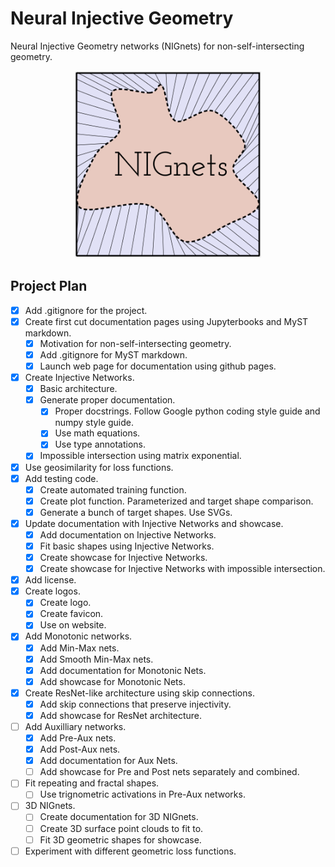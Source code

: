 # Neural Injective Geometry
Neural Injective Geometry networks (NIGnets) for non-self-intersecting geometry.

<div align="center">
    <img alt="NIGnets Logo with text on the side." src="https://github.com/atharvaaalok/NIGnets/blob/main/docs/assets/logos/logo_with_text_inside.svg" height="300px">
</div>


## Project Plan
- [x] Add .gitignore for the project.
- [x] Create first cut documentation pages using Jupyterbooks and MyST markdown.
    - [x] Motivation for non-self-intersecting geometry.
    - [x] Add .gitignore for MyST markdown.
    - [x] Launch web page for documentation using github pages.
- [x] Create Injective Networks.
    - [x] Basic architecture.
    - [x] Generate proper documentation.
        - [x] Proper docstrings. Follow Google python coding style guide and numpy style guide.
        - [x] Use math equations.
        - [x] Use type annotations.
    - [x] Impossible intersection using matrix exponential.
- [x] Use geosimilarity for loss functions.
- [x] Add testing code.
    - [x] Create automated training function.
    - [x] Create plot function. Parameterized and target shape comparison.
    - [x] Generate a bunch of target shapes. Use SVGs.
- [x] Update documentation with Injective Networks and showcase.
    - [x] Add documentation on Injective Networks.
    - [x] Fit basic shapes using Injective Networks.
    - [x] Create showcase for Injective Networks.
    - [x] Create showcase for Injective Networks with impossible intersection.
- [x] Add license.
- [x] Create logos.
    - [x] Create logo.
    - [x] Create favicon.
    - [x] Use on website.
- [x] Add Monotonic networks.
    - [x] Add Min-Max nets.
    - [x] Add Smooth Min-Max nets.
    - [x] Add documentation for Monotonic Nets.
    - [x] Add showcase for Monotonic Nets.
- [x] Create ResNet-like architecture using skip connections.
    - [x] Add skip connections that preserve injectivity.
    - [x] Add showcase for ResNet architecture.
- [ ] Add Auxilliary networks.
    - [x] Add Pre-Aux nets.
    - [x] Add Post-Aux nets.
    - [x] Add documentation for Aux Nets.
    - [ ] Add showcase for Pre and Post nets separately and combined.
- [ ] Fit repeating and fractal shapes.
    - [ ] Use trignometric activations in Pre-Aux networks.
- [ ] 3D NIGnets.
    - [ ] Create documentation for 3D NIGnets.
    - [ ] Create 3D surface point clouds to fit to.
    - [ ] Fit 3D geometric shapes for showcase.
- [ ] Experiment with different geometric loss functions.